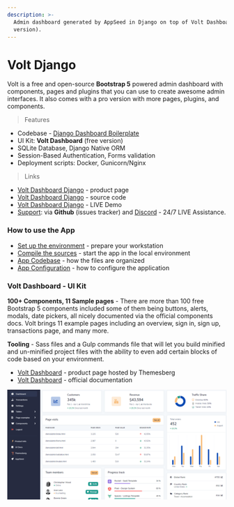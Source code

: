 ```yaml
---
description: >-
  Admin dashboard generated by AppSeed in Django on top of Volt Dashboard (free
  version).
---
```


# Volt Django

Volt is a free and open-source **Bootstrap 5** powered admin dashboard with components, pages and plugins that you can use to create awesome admin interfaces. It also comes with a pro version with more pages, plugins, and components. 

> Features

* Codebase - [Django Dashboard Boilerplate](../../boilerplate-code/django-dashboard.md)
* UI Kit: **Volt Dashboard** \(free version\)
* SQLite Database, Django Native ORM
* Session-Based Authentication, Forms validation
* Deployment scripts: Docker, Gunicorn/Nginx 

> Links

* [Volt Dashboard Django](https://appseed.us/admin-dashboards/django-dashboard-volt) - product page
* [Volt Dashboard Django](https://github.com/app-generator/django-dashboard-volt) - source code
* [Volt Dashboard Django](https://django-volt-dashboard.appseed-srv1.com/) - LIVE Demo
* [Support](https://appseed.us/support):  via **Github** \(issues tracker\) and [Discord](https://discord.gg/fZC6hup) - 24/7 LIVE Assistance. 



### How to use the App

* [Set up the environment](../../boilerplate-code/django-dashboard.md#environment-1) - prepare your workstation
* [Compile the sources](../../boilerplate-code/django-dashboard.md#build-the-app-1) - start the app in the local environment
* [App Codebase](../../boilerplate-code/django-dashboard.md#app-codebase) - how the files are organized
* [App Configuration](../../boilerplate-code/django-dashboard.md#app-configuration) - how to configure the application



### Volt Dashboard - UI Kit

**100+ Components, 11 Sample pages** - There are more than 100 free Bootstrap 5 components included some of them being buttons, alerts, modals, date pickers, all nicely documented via the official components docs. Volt brings 11 example pages including an overview, sign in, sign up, transactions page, and many more.

**Tooling** - Sass files and a Gulp commands file that will let you build minified and un-minified project files with the ability to even add certain blocks of code based on your environment.

* [Volt Dashboard](https://themesberg.com/product/admin-dashboard/volt-bootstrap-5-dashboard) - product page hosted by Themesberg
* [Volt Dashboard](https://themesberg.com/docs/volt-bootstrap-5-dashboard/getting-started/quick-start/) - official documentation 

![Volt Dashboard - Free Bootstrap Template.](../../.gitbook/assets/volt-dashboard-cover.png)

